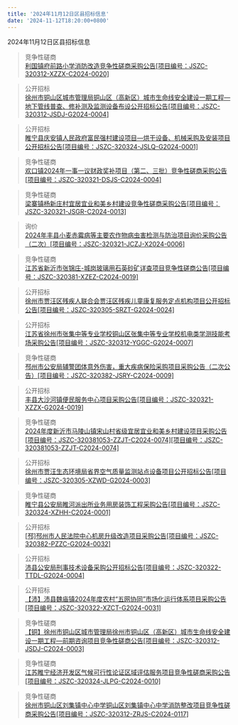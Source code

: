 ```yaml
---
title: '2024年11月12日区县招标信息'
date: '2024-11-12T18:20:00+0800'
---
```

2024年11月12日区县招标信息
<!--more-->
>竞争性磋商<br>
>[利国镇府前路小学消防改造竞争性磋商采购公告[项目编号：JSZC-320312-XZZX-C2024-0020]](http://czj.xz.gov.cn/Home/HomeDetails?type=0&articleid=ef9ea19a-e442-4d96-b3c8-28bcbf7e5790)

>公开招标<br>
>[徐州市铜山区城市管理局铜山区（高新区）城市生命线安全建设一期工程—地下管线普查、修补测及监测设备布设公开招标公告[项目编号：JSZC-320312-JSDJ-G2024-0004]](http://czj.xz.gov.cn/Home/HomeDetails?type=0&articleid=854d665c-89f8-4c4b-b609-0ac75e1a5012)

>公开招标<br>
>[睢宁县庆安镇人民政府富民强村建设项目—烘干设备、机械采购及安装项目公开招标公告[项目编号：JSZC-320324-JSLQ-G2024-0001]](http://czj.xz.gov.cn/Home/HomeDetails?type=0&articleid=19e3a7db-5c11-420b-966f-b3f0d8ff6ffe)

>竞争性磋商<br>
>[欢口镇2024年一事一议财政奖补项目（第二、三批）竞争性磋商采购公告[项目编号：JSZC-320321-DSJS-C2024-0004]](http://czj.xz.gov.cn/Home/HomeDetails?type=0&articleid=d9cfefa0-82f5-4905-a510-a8598992ff54)

>竞争性磋商<br>
>[梁寨镇杨新庄村宜居宜业和美乡村建设竞争性磋商采购公告[项目编号：JSZC-320321-JSGR-C2024-0013]](http://czj.xz.gov.cn/Home/HomeDetails?type=0&articleid=84a49865-ffab-4ad8-9f6e-9dce497659a6)

>询价<br>
>[2024年丰县小麦赤霉病等主要农作物病虫害检测与防治项目询价采购公告（二次）[项目编号：JSZC-320321-JCZJ-X2024-0006]](http://czj.xz.gov.cn/Home/HomeDetails?type=0&articleid=e3aa221d-b90d-4a59-8686-5eb2cc08a52c)

>竞争性磋商<br>
>[江苏省新沂市张锦庄-城岗玻璃用石英砂矿详查项目竞争性磋商公告[项目编号：JSZC-320381-XZEZ-C2024-0019]](http://czj.xz.gov.cn/Home/HomeDetails?type=0&articleid=8094f833-e9e8-4105-b61e-202db217873c)

>公开招标<br>
>[徐州市贾汪区残疾人联合会贾汪区残疾儿童康复服务定点机构项目公开招标公告[项目编号：JSZC-320305-SRZT-G2024-0024]](http://czj.xz.gov.cn/Home/HomeDetails?type=0&articleid=da170187-18cb-4c4c-9042-1033b2d54062)

>公开招标<br>
>[江苏省徐州市张集中等专业学校铜山区张集中等专业学校机电类学测技能考场采购公告[项目编号：JSZC-320312-YGGC-G2024-0007]](http://czj.xz.gov.cn/Home/HomeDetails?type=0&articleid=02620671-745f-4cc4-b3b0-9dbca94cc00d)

>竞争性磋商<br>
>[邳州市公安局辅警团体意外伤害，重大疾病保险采购项目采购公告（二次公告）[项目编号：JSZC-320382-JSRY-C2024-0009]](http://czj.xz.gov.cn/Home/HomeDetails?type=0&articleid=200b5cd6-c1b9-4f3a-9aab-686e43325e42)

>公开招标<br>
>[丰县大沙河镇便民服务中心项目采购公告[项目编号：JSZC-320321-XZZX-G2024-0019]](http://czj.xz.gov.cn/Home/HomeDetails?type=0&articleid=ee759051-66a2-4195-bd2a-15cc66dd9dae)

>竞争性磋商<br>
>[2024年度新沂市马陵山镇宋山村省级宜居宜业和美乡村建设项目采购公告[项目编号：JSZC-320381053-ZZJT-C2024-0074][项目编号：JSZC-320381053-ZZJT-C2024-0074]](http://czj.xz.gov.cn/Home/HomeDetails?type=0&articleid=a5be41f3-d2aa-49a1-9c49-b9bd230b879d)

>公开招标<br>
>[徐州市贾汪生态环境局省界空气质量监测站点设备项目公开招标公告[项目编号：JSZC-320305-XZWD-G2024-0003]](http://czj.xz.gov.cn/Home/HomeDetails?type=0&articleid=0e6d1d2e-7e70-42eb-911e-5712dbd44929)

>竞争性磋商<br>
>[睢宁县公安局睢河派出所业务用房装饰工程采购公告[项目编号：JSZC-320324-XZHH-C2024-0001]](http://czj.xz.gov.cn/Home/HomeDetails?type=0&articleid=d7f2bfd4-8a74-48e8-a5dc-1c9a16d64ea5)

>公开招标<br>
>[[邳]邳州市人民法院中心机房升级改造项目采购公告[项目编号：JSZC-320382-PZZC-G2024-0032]](http://czj.xz.gov.cn/Home/HomeDetails?type=0&articleid=730d4b46-b141-4894-bcfd-7faa3d903c48)

>公开招标<br>
>[沛县公安局刑事技术设备采购公开招标公告[项目编号：JSZC-320322-TTDL-G2024-0004]](http://czj.xz.gov.cn/Home/HomeDetails?type=0&articleid=4591425f-1133-4c0f-9731-750abbf0cfe6)

>公开招标<br>
>[【沛】沛县魏庙镇2024年度农村“五网协同”市场化运行体系项目采购公告[项目编号：JSZC-320322-XZCT-G2024-0031]](http://czj.xz.gov.cn/Home/HomeDetails?type=0&articleid=5e5a8fd6-4640-4691-ab68-4cb17c250572)

>竞争性磋商<br>
>[【铜】徐州市铜山区城市管理局徐州市铜山区（高新区）城市生命线安全建设一期工程—前期咨询项目竞争性磋商公告[项目编号：JSZC-320312-JSDJ-C2024-0003]](http://czj.xz.gov.cn/Home/HomeDetails?type=0&articleid=30606749-524b-40fe-a128-3d2da8f8c561)

>竞争性磋商<br>
>[江苏睢宁经济开发区气候可行性论证区域评估服务项目竞争性磋商采购公告[项目编号：JSZC-320324-JLPG-C2024-0010]](http://czj.xz.gov.cn/Home/HomeDetails?type=0&articleid=9a321006-af3d-48cd-a1ca-13b0ab0b6431)

>竞争性磋商<br>
>[徐州市铜山区刘集镇中心中学铜山区刘集镇中心中学消防整改项目竞争性磋商采购公告[项目编号：JSZC-320312-ZRJS-C2024-0117]](http://czj.xz.gov.cn/Home/HomeDetails?type=0&articleid=df0f7520-c152-4d3b-a59d-77f20b7ea46c)

